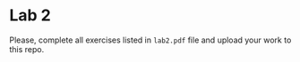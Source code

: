 # Lab 2

Please, complete all exercises listed in `lab2.pdf` file and upload your work to this repo.
